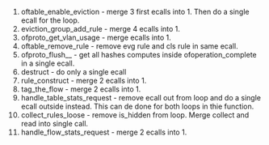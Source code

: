 1. oftable_enable_eviction - merge 3 first ecalls into 1. Then do a single ecall for the loop.
2. eviction_group_add_rule - merge 4 ecalls into 1.
3. ofproto_get_vlan_usage - merge ecalls into 1.
4. oftable_remove_rule - remove evg rule and cls rule in same ecall.
5. ofproto_flush__ - get all hashes computes inside ofoperation_complete in a single ecall.
6. destruct - do only a single ecall
7. rule_construct - merge 2 ecalls into 1.
8. tag_the_flow - merge 2 ecalls into 1.
9. handle_table_stats_request - remove ecall out from loop and do a single ecall outside instead. This can de done for both loops in thie function.
10.  collect_rules_loose - remove is_hidden from loop. Merge collect and read into single call.
11. handle_flow_stats_request - merge 2 ecalls into 1.
